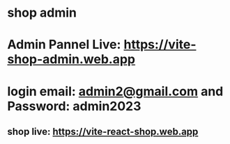 # shop admin
# Admin Pannel Live: https://vite-shop-admin.web.app
# login email: admin2@gmail.com and Password: admin2023

## shop live: https://vite-react-shop.web.app
